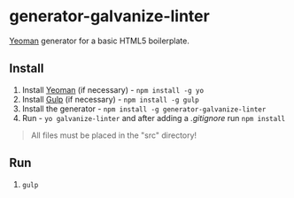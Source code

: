 # generator-galvanize-linter

[Yeoman](http://yeoman.io) generator for a basic HTML5 boilerplate.

## Install

1. Install [Yeoman](http://yeoman.io) (if necessary) - `npm install -g yo`
1. Install [Gulp](http://gulpjs.com/) (if necessary) - `npm install -g gulp`
1. Install the generator - `npm install -g generator-galvanize-linter`
1. Run - `yo galvanize-linter` and after adding a *.gitignore* run `npm install`

> All files must be placed in the "src" directory!

## Run

1. `gulp`
